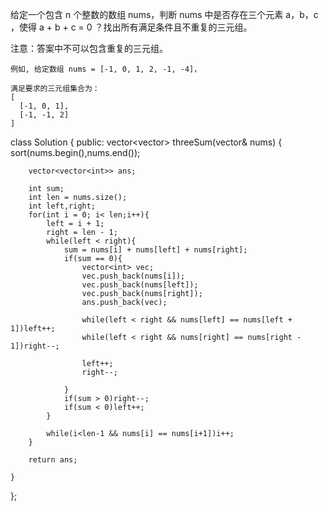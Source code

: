 给定一个包含 n 个整数的数组 nums，判断 nums 中是否存在三个元素 a，b，c ，使得 a + b + c = 0 ？找出所有满足条件且不重复的三元组。

注意：答案中不可以包含重复的三元组。

```
例如, 给定数组 nums = [-1, 0, 1, 2, -1, -4]，

满足要求的三元组集合为：
[
  [-1, 0, 1],
  [-1, -1, 2]
]
```

class Solution {
public:
    vector<vector<int>> threeSum(vector<int>& nums) {
        sort(nums.begin(),nums.end());
        
        vector<vector<int>> ans;
        
        int sum;
        int len = nums.size();
        int left,right;
        for(int i = 0; i< len;i++){
            left = i + 1;
            right = len - 1;
            while(left < right){
                sum = nums[i] + nums[left] + nums[right];
                if(sum == 0){
                    vector<int> vec;
                    vec.push_back(nums[i]);
                    vec.push_back(nums[left]);
                    vec.push_back(nums[right]);
                    ans.push_back(vec);
                    
                    while(left < right && nums[left] == nums[left + 1])left++;
                    while(left < right && nums[right] == nums[right - 1])right--;
                    
                    left++;
                    right--;
                    
                }
                if(sum > 0)right--;
                if(sum < 0)left++;
            }
            
            while(i<len-1 && nums[i] == nums[i+1])i++;
        }
        
        return ans;
        
    }
};
